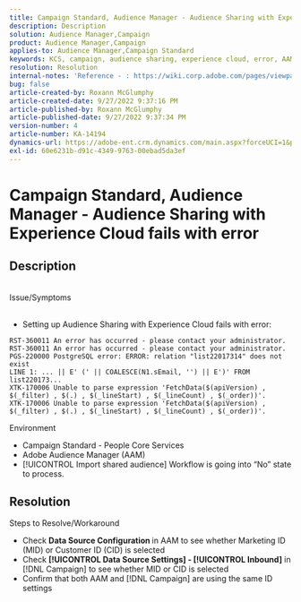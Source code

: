 ```yaml
---
title: Campaign Standard, Audience Manager - Audience Sharing with Experience Cloud fails with error
description: Description
solution: Audience Manager,Campaign
product: Audience Manager,Campaign
applies-to: Audience Manager,Campaign Standard
keywords: KCS, campaign, audience sharing, experience cloud, error, AAM
resolution: Resolution
internal-notes: 'Reference - : https://wiki.corp.adobe.com/pages/viewpage.action?pageId=1061261145#space-menu-link-content  Resolved in - https://jira.corp.adobe.com/browse/CAMP-34744'
bug: false
article-created-by: Roxann McGlumphy
article-created-date: 9/27/2022 9:37:16 PM
article-published-by: Roxann McGlumphy
article-published-date: 9/27/2022 9:37:34 PM
version-number: 4
article-number: KA-14194
dynamics-url: https://adobe-ent.crm.dynamics.com/main.aspx?forceUCI=1&pagetype=entityrecord&etn=knowledgearticle&id=ba916c8a-ac3e-ed11-9db1-00224808613b
exl-id: 60e6231b-d91c-4349-9763-00ebad5da3ef
---
```

# Campaign Standard, Audience Manager - Audience Sharing with Experience Cloud fails with error

## Description

<br>Issue/Symptoms<br><br>
- Setting up Audience Sharing with Experience Cloud fails with error:



```
RST-360011 An error has occurred - please contact your administrator.
RST-360011 An error has occurred - please contact your administrator.
PGS-220000 PostgreSQL error: ERROR: relation "list22017314" does not exist
LINE 1: ... || E' (' || COALESCE(N1.sEmail, '') || E')' FROM list220173...
XTK-170006 Unable to parse expression 'FetchData($(apiVersion) , $(_filter) , $(.) , $(_lineStart) , $(_lineCount) , $(_order))'.
XTK-170006 Unable to parse expression 'FetchData($(apiVersion) , $(_filter) , $(.) , $(_lineStart) , $(_lineCount) , $(_order))'.
```



Environment
- Campaign Standard - People Core Services
- Adobe Audience Manager (AAM)
- [!UICONTROL Import shared audience] Workflow is going into “No” state to process.









## Resolution

Steps to Resolve/Workaround
- Check <b>Data Source Configuration </b>in AAM to see whether Marketing ID (MID) or Customer ID (CID) is selected
- Check <b>[!UICONTROL Data Source Settings] - [!UICONTROL Inbound]</b> in [!DNL Campaign] to see whether MID or CID is selected
- Confirm that both AAM and [!DNL Campaign] are using the same ID settings

